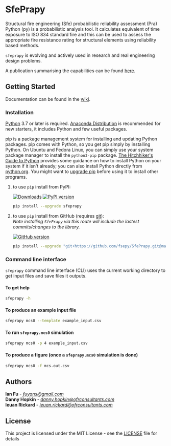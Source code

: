 # SfePrapy

Structural fire engineering (Sfe) probabilistic reliability assessment (Pra) Python (py) is a probabilistic analysis tool. It calculates equivalent of time exposure to ISO 834 standard fire and this can be used to assess the appropriate fire resistance rating for structural elements using reliability based methods.

`sfeprapy` is evolving and actively used in research and real engineering design problems.

A publication summarising the capabilities can be found [here](https://www.researchgate.net/publication/333202825_APPLICATION_OF_PYTHON_PROGRAMMING_LANGUAGE_IN_STRUCTURAL_FIRE_ENGINEERING_-_MONTE_CARLO_SIMULATION).

## Getting Started

Documentation can be found in the [wiki](https://github.com/fsepy/SfePrapy/wiki).

### Installation

[Python](https://www.python.org/downloads/) 3.7 or later is required. [Anaconda Distribution](https://www.anaconda.com/distribution/#download-section) is recommended for new starters, it includes Python and few useful packages.

pip is a package management system for installing and updating Python packages. pip comes with Python, so you get pip simply by installing Python. On Ubuntu and Fedora Linux, you can simply use your system package manager to install the `python3-pip` package. [The Hitchhiker's Guide to Python](https://docs.python-guide.org/starting/installation/) provides some guidance on how to install Python on your system if it isn't already; you can also install Python directly from [python.org](https://www.python.org/getit/). You might want to [upgrade pip](https://pip.pypa.io/en/stable/installing/) before using it to install other programs.

1. to use `pip` install from PyPI:

    [![Downloads](https://pepy.tech/badge/sfeprapy)](https://pepy.tech/project/sfeprapy)
    [![PyPI version](https://badge.fury.io/py/sfeprapy.svg)](https://badge.fury.io/py/sfeprapy)

    ```sh
    pip install --upgrade sfeprapy
    ```

2. to use `pip` install from GitHub (requires [git](https://git-scm.com/downloads)):  
    *Note installing `SfePrapy` via this route will include the lastest commits/changes to the library.*  

    [![GitHub version](https://badge.fury.io/gh/fsepy%2Fsfeprapy.svg)]()

    ```sh
    pip install --upgrade "git+https://github.com/fsepy/SfePrapy.git@master"
    ```


### Command line interface

`sfeprapy` command line interface (CLI) uses the current working directory to get input files and save files it outputs.

#### To get help

```sh
sfeprapy -h
```

#### To produce an example input file

```sh
sfeprapy mcs0 --template example_input.csv
```

#### To run `sfeprapy.mcs0` simulation

```sh
sfeprapy mcs0 -p 4 example_input.csv
```

#### To produce a figure (once a `sfeprapy.mcs0` simulation is done)

```sh
sfeprapy mcs0 -f mcs.out.csv
```

## Authors

**Ian Fu** - *fuyans@gmail.com*  
**Danny Hopkin** - *danny.hopkin@ofrconsultants.com*  
**Ieuan Rickard** - *ieuan.rickard@ofrconsultants.com*

## License

This project is licensed under the MIT License - see the [LICENSE](LICENSE) file for details
